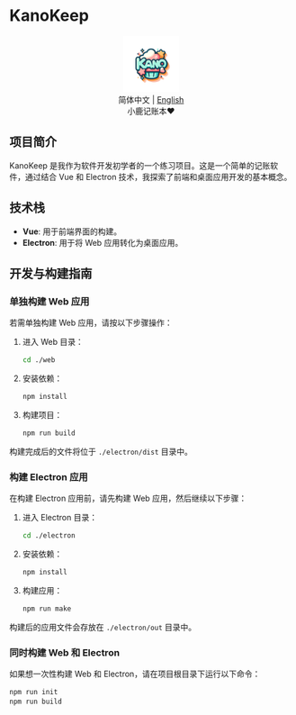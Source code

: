 # KanoKeep

<div align="center">
  <img src="Logo.png" alt="KanoKeep Logo" width="100"/>
  <br>
  <span>简体中文 | <a href="README-en_US.md">English</a></span>
  <br>
  小鹿记账本❤️
</div>

## 项目简介

KanoKeep 是我作为软件开发初学者的一个练习项目。这是一个简单的记账软件，通过结合 Vue 和 Electron 技术，我探索了前端和桌面应用开发的基本概念。

## 技术栈

- **Vue**: 用于前端界面的构建。
- **Electron**: 用于将 Web 应用转化为桌面应用。

## 开发与构建指南

### 单独构建 Web 应用

若需单独构建 Web 应用，请按以下步骤操作：

1. 进入 Web 目录：
   ```bash
   cd ./web
   ```
2. 安装依赖：
   ```bash
   npm install
   ```
3. 构建项目：
   ```bash
   npm run build
   ```

构建完成后的文件将位于 `./electron/dist` 目录中。

### 构建 Electron 应用

在构建 Electron 应用前，请先构建 Web 应用，然后继续以下步骤：

1. 进入 Electron 目录：
   ```bash
   cd ./electron
   ```
2. 安装依赖：
   ```bash
   npm install
   ```
3. 构建应用：
   ```bash
   npm run make
   ```

构建后的应用文件会存放在 `./electron/out` 目录中。

### 同时构建 Web 和 Electron

如果想一次性构建 Web 和 Electron，请在项目根目录下运行以下命令：

```bash
npm run init
npm run build
```
